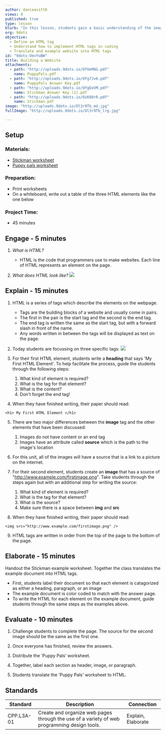 ```yaml
---
author: danleavitt0
views: 0
published: true
type: lesson
blurb: "In this lesson, students gain a basic understanding of the image, paragraph, and heading #HTML elements. Students demonstrate learning by completely translating an example document into HTML."
org: 9dots
objective: 
  - Define an HTML tag
  - Understand how to implement HTML tags in coding
  - Translate and example website into HTML tags
id: "9dots-OevYoBW"
title: Building a Website
attachments: 
  - path: "http://uploads.9dots.io/OfUeM8G.pdf"
    name: PuppyPals.pdf
  - path: "http://uploads.9dots.io/Ofg7Jv6.pdf"
    name: PuppyPals Answer Key.pdf
  - path: "http://uploads.9dots.io/OfgEeVM.pdf"
    name: Stickman Answer Key (1).pdf
  - path: "http://uploads.9dots.io/OiK08rR.pdf"
    name: Stickman.pdf
image: "http://uploads.9dots.io/Ol3r9Tb_md.jpg"
fullImage: "http://uploads.9dots.io/Ol3r9Tb_lrg.jpg"

---
```


## Setup

### Materials:

- [Stickman worksheet](http://uploads.9dots.io/OiK08rR.pdf)
- [Puppy pals worksheet](http://uploads.9dots.io/OfUeM8G.pdf)

### Preparation:

- Print worksheets
- On a whiteboard, write out a table of the three HTML elements like the one below

### Project Time:

- 45 minutes

## Engage - 5 minutes

1. _What is HTML?_
	- HTML is the code that programmers use to make websites. Each line of HTML represents an element on the page. 

2. _What does HTML look like?_
![](http://uploads.9dots.io/OfUXVZ7_md.jpg) 

## Explain - 15 minutes

1. HTML is a series of tags which describe the elements on the webpage. 
	- Tags are the building blocks of a website and usually come in pairs. 
    - The first in the pair is the start tag and the second is the end tag.  
    - The end tag is written the same as the start tag, but with a forward slash in front of the name. 
    - Any words written in between the tags will be displayed as text on the page. 

2. Today students are focussing on three specific tags:
![](http://uploads.9dots.io/OwfesBs_md.jpg) 

3. For their first HTML element, students write a **heading** that says 'My First HTML Element'. To help facilitate the process, guide the students through the following steps:
	1. What kind of element is required?
    2. What is the tag for that element?
    3. What is the content?
    4. Don't forget the end tag!

4. When they have finished writing, their paper should read: 
```
<h1> My First HTML Element </h1>
```

5. There are two major differences between the **image** tag and the other elements that have been discussed:
	1. Images do not have content or an end tag
	2. Images have an attribute called **source** which is the path to the image's location

6. For this unit, all of the images will have a source that is a link to a picture on the internet.

7. For their second element, students create an **image** that has a source of "http://www.example.com/firstimage.png". Take students through the steps again but with an additional step for writing the source:
	1. What kind of element is required?
    2. What is the tag for that element?
    3. What is the source?
    4. Make sure there is a space between **img** and **src**

8. When they have finished writing, their paper should read: 
```
<img src="http://www.example.com/firstimage.png" />
```

9. HTML tags are written in order from the top of the page to the bottom of the page.

## Elaborate - 15 minutes
Handout the Stickman example worksheet. Together the class translates the example document into HTML tags. 

- First, students label their document so that each element is catagorized as either a heading, paragraph, or an image
- The example document is color coded to match with the answer page. 
- To write the HTML for each element on the example document, guide students through the same steps as the examples above.
    
## Evaluate - 10 minutes

1. Challenge students to complete the page. The source for the second image should be the same as the first one. 

2. Once everyone has finished, review the answers. 

3. Distribute the 'Puppy Pals’ worksheet. 

4. Together, label each section as header, image, or paragraph.

5. Students translate the 'Puppy Pals' worksheet to HTML.

## Standards

Standard | Description | Connection
-------- | ----------- | ----------
CPP.L3A-01 | Create and organize web pages through the use of a variety of web programming design tools. | Explain, Elaborate

